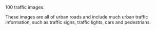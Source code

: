 
100 traffic images. 

These images are all of urban roads and include much urban traffic information, such as traffic signs, traffic lights, cars and pedestrians.
